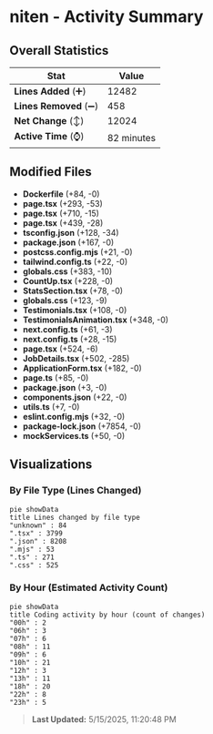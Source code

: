 # niten - Activity Summary 

## Overall Statistics

| Stat                   | Value                                                             |
| ---------------------- | ----------------------------------------------------------------- |
| **Lines Added** (➕)   | 12482                                          |
| **Lines Removed** (➖) | 458                                        |
| **Net Change** (↕)    | 12024                |
| **Active Time** (⌚)   | 82 minutes |


## Modified Files
- **Dockerfile** (+84, -0)
- **page.tsx** (+293, -53)
- **page.tsx** (+710, -15)
- **page.tsx** (+439, -28)
- **tsconfig.json** (+128, -34)
- **package.json** (+167, -0)
- **postcss.config.mjs** (+21, -0)
- **tailwind.config.ts** (+22, -0)
- **globals.css** (+383, -10)
- **CountUp.tsx** (+228, -0)
- **StatsSection.tsx** (+78, -0)
- **globals.css** (+123, -9)
- **Testimonials.tsx** (+108, -0)
- **TestimonialsAnimation.tsx** (+348, -0)
- **next.config.ts** (+61, -3)
- **next.config.ts** (+28, -15)
- **page.tsx** (+524, -6)
- **JobDetails.tsx** (+502, -285)
- **ApplicationForm.tsx** (+182, -0)
- **page.ts** (+85, -0)
- **package.json** (+3, -0)
- **components.json** (+22, -0)
- **utils.ts** (+7, -0)
- **eslint.config.mjs** (+32, -0)
- **package-lock.json** (+7854, -0)
- **mockServices.ts** (+50, -0)

## Visualizations

### By File Type (Lines Changed)

```mermaid
pie showData
title Lines changed by file type
"unknown" : 84
".tsx" : 3799
".json" : 8208
".mjs" : 53
".ts" : 271
".css" : 525
```

### By Hour (Estimated Activity Count)

```mermaid
pie showData
title Coding activity by hour (count of changes)
"00h" : 2
"06h" : 3
"07h" : 6
"08h" : 11
"09h" : 6
"10h" : 21
"12h" : 3
"13h" : 11
"18h" : 20
"22h" : 8
"23h" : 5
```


> **Last Updated:** 5/15/2025, 11:20:48 PM
